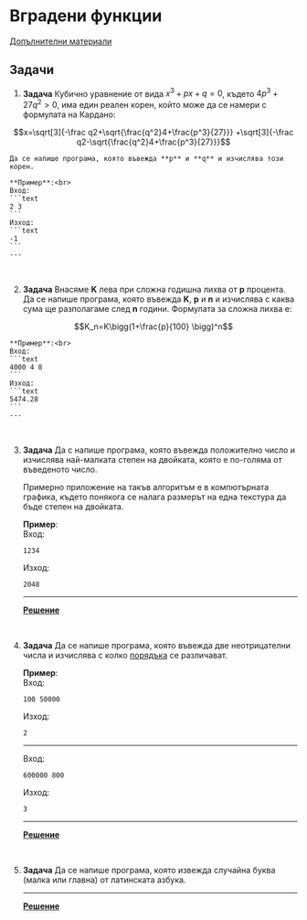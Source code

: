 # Вградени функции

[Допълнителни материали](../bonus/built-in.md)

## Задачи

1. **Задача** Кубично уравнение от вида $`x^3+px+q=0`$, където $`4p^3+27q^2 >0`$, има един реален корен, който може да се намери с формулата на Кардано:

```math
x=\sqrt[3]{-\frac q2+\sqrt{\frac{q^2}4+\frac{p^3}{27}}} +\sqrt[3]{-\frac q2-\sqrt{\frac{q^2}4+\frac{p^3}{27}}}
```

    Да се напише програма, която въвежда **p** и **q** и изчислява този корен.

    **Пример**:<br>
	Вход:
    ```text
    2 3
    ```
	Изход:
    ```text
    -1
    ```
    ---

<br>

2. **Задача** Внасяме **K** лева при сложна годишна лихва от **p** процента. Да се напише програма, която въвежда **K**, **p** и **n** и изчислява с каква сума ще разполагаме след **n** години. Формулата за сложна лихва е:

```math
K_n=K\bigg(1+\frac{p}{100} \bigg)^n
```

    **Пример**:<br>
	Вход:
    ```text
    4000 4 8
    ```
	Изход:
    ```text
    5474.28
    ```
    ---

<br>

3. **Задача** Да с напише програма, която въвежда положително число и изчислява най-малката степен на двойката, която е по-голяма от въведеното число.

    Примерно приложение на такъв алгоритъм е в компютърната графика, където понякога се налага размерът на една текстура да бъде степен на двойката.

    **Пример**:<br>
	Вход:
    ```text
    1234
    ```
	Изход:
    ```text
    2048
    ```
    ---

    **[Решение](../solutions/built-in/task03.cpp)**

<br>

4. **Задача** Да се напише програма, която въвежда две неотрицателни числа и изчислява с колко [порядъка](https://en.wikipedia.org/wiki/Order_of_magnitude) се различават.

    **Пример**:<br>
	Вход:
    ```text
    100 50000
    ```
	Изход:
    ```text
    2
    ```

    ---

	Вход:
    ```text
    600000 800
    ```
	Изход:
    ```text
    3
    ```
    ---

    **[Решение](../solutions/built-in/task04.cpp)**

<br>

5. **Задача** Да се напише програма, която извежда случайна буква (малка или главна) от латинската азбука.

    ---

    **[Решение](../solutions/built-in/task05.cpp)**
